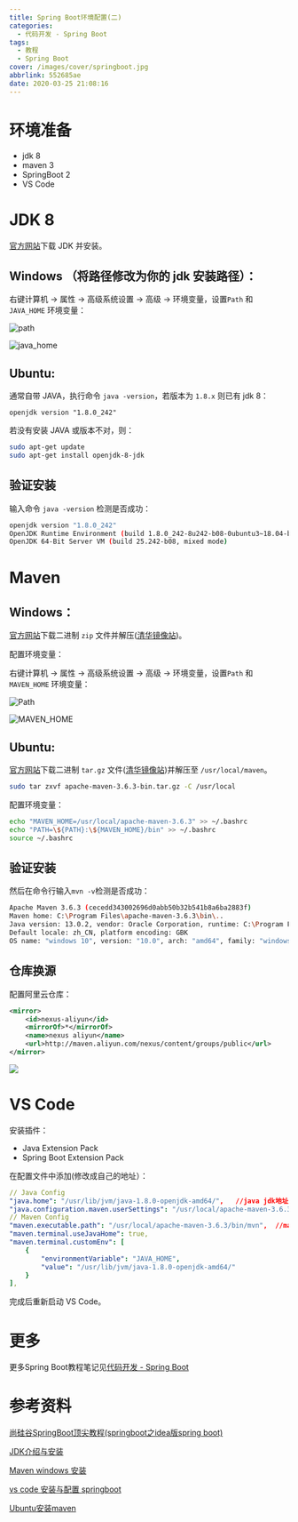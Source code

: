```yaml
---
title: Spring Boot环境配置(二)
categories:
  - 代码开发 - Spring Boot
tags:
  - 教程
  - Spring Boot
cover: /images/cover/springboot.jpg
abbrlink: 552685ae
date: 2020-03-25 21:08:16
---
```




# 环境准备

- jdk 8
- maven 3
- SpringBoot 2
- VS Code

# JDK 8

[官方网站](https://www.oracle.com/java/technologies/javase/javase-jdk8-downloads.html)下载 JDK 并安装。

## Windows （将路径修改为你的 jdk 安装路径）：

右键计算机 -> 属性 -> 高级系统设置 -> 高级 -> 环境变量，设置`Path` 和 `JAVA_HOME` 环境变量：

![path](/images/Spring-Boot环境配置-二/2020-02-26-16-45-47.png)


![java_home](/images/Spring-Boot环境配置-二/2020-02-26-16-47-54.png)

## Ubuntu:

通常自带 JAVA，执行命令 `java -version`，若版本为 `1.8.x` 则已有 jdk 8：

```
openjdk version "1.8.0_242"
```

若没有安装 JAVA 或版本不对，则：

```bash
sudo apt-get update
sudo apt-get install openjdk-8-jdk
```

## 验证安装

输入命令 `java -version` 检测是否成功：

```bash
openjdk version "1.8.0_242"
OpenJDK Runtime Environment (build 1.8.0_242-8u242-b08-0ubuntu3~18.04-b08)
OpenJDK 64-Bit Server VM (build 25.242-b08, mixed mode)
```

# Maven

## Windows：

[官方网站](https://maven.apache.org/download.cgi)下载二进制 `zip` 文件并解压([清华镜像站](https://mirrors.tuna.tsinghua.edu.cn/apache/maven/maven-3/))。

配置环境变量：

右键计算机 -> 属性 -> 高级系统设置 -> 高级 -> 环境变量，设置`Path` 和 `MAVEN_HOME` 环境变量：

![Path](/images/Spring-Boot环境配置-二/2020-02-26-16-59-00.png)

![MAVEN_HOME](/images/Spring-Boot环境配置-二/2020-02-26-17-01-26.png)

## Ubuntu:

[官方网站](https://maven.apache.org/download.cgi)下载二进制 `tar.gz` 文件([清华镜像站](https://mirrors.tuna.tsinghua.edu.cn/apache/maven/maven-3/))并解压至 `/usr/local/maven`。

```bash
sudo tar zxvf apache-maven-3.6.3-bin.tar.gz -C /usr/local
```

配置环境变量：

```bash
echo "MAVEN_HOME=/usr/local/apache-maven-3.6.3" >> ~/.bashrc
echo "PATH=\${PATH}:\${MAVEN_HOME}/bin" >> ~/.bashrc
source ~/.bashrc
```

## 验证安装

然后在命令行输入`mvn -v`检测是否成功：

```bash
Apache Maven 3.6.3 (cecedd343002696d0abb50b32b541b8a6ba2883f)
Maven home: C:\Program Files\apache-maven-3.6.3\bin\..
Java version: 13.0.2, vendor: Oracle Corporation, runtime: C:\Program Files\Java\jdk-13.0.2
Default locale: zh_CN, platform encoding: GBK
OS name: "windows 10", version: "10.0", arch: "amd64", family: "windows"
```

## 仓库换源

配置阿里云仓库：

```xml
<mirror>
    <id>nexus-aliyun</id>
    <mirrorOf>*</mirrorOf>
    <name>nexus aliyun</name>
    <url>http://maven.aliyun.com/nexus/content/groups/public</url>
</mirror>
```

![](/images/Spring-Boot环境配置-二/2020-03-25-16-49-35.png)

# VS Code

安装插件：

- Java Extension Pack
- Spring Boot Extension Pack

在配置文件中添加(修改成自己的地址）：

```yaml
// Java Config
"java.home": "/usr/lib/jvm/java-1.8.0-openjdk-amd64/",   //java jdk地址
"java.configuration.maven.userSettings": "/usr/local/apache-maven-3.6.3/confsettings.xml",    //mvaen配置文件路径
// Maven Config
"maven.executable.path": "/usr/local/apache-maven-3.6.3/bin/mvn",  //maven命令执行路径
"maven.terminal.useJavaHome": true,
"maven.terminal.customEnv": [
    {
        "environmentVariable": "JAVA_HOME",
        "value": "/usr/lib/jvm/java-1.8.0-openjdk-amd64/"
    }
],
```

完成后重新启动 VS Code。

# 更多

更多Spring Boot教程笔记见[代码开发 - Spring Boot](/categories/代码开发-Spring-Boot/)

# 参考资料

[尚硅谷SpringBoot顶尖教程(springboot之idea版spring boot)](https://www.bilibili.com/video/av20965295)

[JDK介绍与安装](https://blog.csdn.net/shuaigexiaobo/article/details/85280084)

[Maven windows 安装](https://blog.csdn.net/qq_36160730/article/details/91579235)

[vs code 安装与配置 springboot](https://www.jianshu.com/p/ef859019603d)

[Ubuntu安装maven](https://blog.csdn.net/qq_29695701/article/details/90705181)